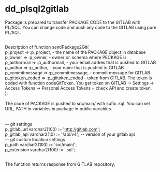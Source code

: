 # dd_plsql2gitlab

Package is prepared to transfer PACKAGE CODE to the GITLAB with PL/SQL. You can change code and push any code to the GITLAB using pure PL/SQL.</br></br>

Description of function sendPackage2Git(</br>
     p_project => :p_project,                - the name of the PACKAGE object in database</br>
     p_owner => :p_owner,                    - owner or. schema where PECKAGE is</br>
     p_authormail => :p_authormail,          - your email addres that is pushed to GITLAB</br>
     p_author => :p_author,                  - your namr that is pushed to GITLAB</br>
     p_commitmessage => :p_commitmessage,    - commit message for GITLAB</br>
     p_gittoken_coded => :p_gittoken_coded   - token from GITLAB. The token is coded with function codeGitToken. You get token on GITLAB -> Settings -> Access Tokens -> Personal Access Tokens = check API and create token.</br>
     );</br>
</br>
 The code of PACKAGE is pushed to src/main/ with sufix .sql.  You can set URL, PATH in variables in package in public variables. </br>  
 </br>
   -- git settings</br>
  p_gitlab_url varchar2(100) := 'http://gitlab.com'; </br>
  p_gitlab_api varchar2(10) := '/api/v4'; -- version of your gitlab api</br>
  -- git custom location settings</br>
  p_path      varchar2(100) := 'src/main/';</br>
  p_extension varchar2(100) := '.sql';</br>
     
</br>
 The function returns response from GITLAB repository. </br>



